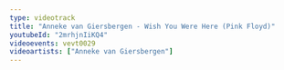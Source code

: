 ```yaml
---
type: videotrack
title: "Anneke van Giersbergen - Wish You Were Here (Pink Floyd)"
youtubeId: "2mrhjnIiKQ4"
videoevents: vevt0029
videoartists: ["Anneke van Giersbergen"]
---
```

